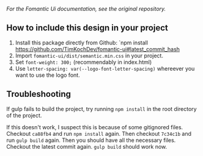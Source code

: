 _For the Fomantic Ui documentation, see the original repository._

## How to include this design in your project

1. Install this package directly from Github: `npm install https://github.com/TimKochDev/fomantic-ui#latest_commit_hash
2. Import `fomantic-ui/dist/semantic.min.css` in your project.
3. Set `font-weight: 300;` (recommendably in index.html)
4. Use `letter-spacing: var(--logo-font-letter-spacing)` whereever you want to use the logo font.

## Troubleshooting

If gulp fails to build the project, try running `npm install` in the root directory of the project.

If this doesn't work, I suspect this is because of some gitignored files.
Checkout `ca88fb4` and run `npm install` again.
Then checkout `7c34c1b` and run `gulp build` again.
Then you should have all the necessary files.
Checkout the latest commit again. `gulp build` should work now.

